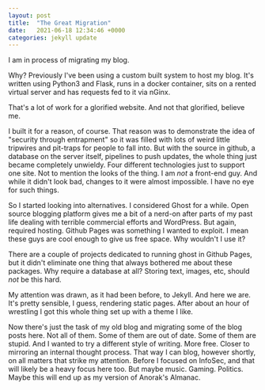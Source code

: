 ```yaml
---
layout: post
title:  "The Great Migration"
date:   2021-06-18 12:34:46 +0000
categories: jekyll update
---
```


I am in process of migrating my blog.

Why? Previously I've been using a custom built system to host my blog. It's written using Python3 and Flask, runs in a docker container, sits on a rented virtual server and has requests fed to it via nGinx.

That's a lot of work for a glorified website. And not that glorified, believe me.

I built it for a reason, of course. That reason was to demonstrate the idea of "security through entrapment" so it was filled with lots of weird little tripwires and pit-traps for people to fall into. But with the source in github, a database on the server itself, pipelines to push updates, the whole thing just became completely unwieldy. Four different technologies just to support one site. Not to mention the looks of the thing. I am *not* a front-end guy. And while it didn't look bad, changes to it were almost impossible. I have no eye for such things.

So I started looking into alternatives. I considered Ghost for a while. Open source blogging platform gives me a bit of a nerd-on after parts of my past life dealing with terrible commercial efforts and WordPress. But again, required hosting. Github Pages was something I wanted to exploit. I mean these guys are cool enough to give us free space. Why wouldn't I use it? 

There are a couple of projects dedicated to running ghost in Github Pages, but it didn't eliminate one thing that always bothered me about these packages. Why require a database at all? Storing text, images, etc, should *not* be this hard.

My attention was drawn, as it had been before, to Jekyll. And here we are. It's pretty sensible, I guess, rendering static pages. After about an hour of wrestling I got this whole thing set up with a theme I like. 

Now there's just the task of my old blog and migrating some of the blog posts here. Not all of them. Some of them are out of date. Some of them are stupid. And I wanted to try a different style of writing. More free. Closer to mirroring an internal thought process. That way I can blog, however shortly, on all matters that strike my attention. Before I focused on InfoSec, and that will likely be a heavy focus here too. But maybe music. Gaming. Politics. Maybe this will end up as my version of Anorak's Almanac.
